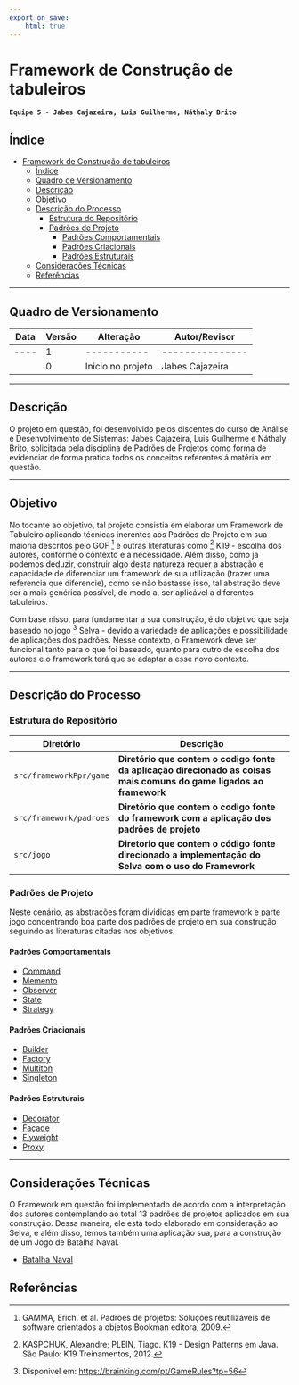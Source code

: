 ```yaml
---
export_on_save:
    html: true
---
```


# Framework de Construção de tabuleiros

**`Equipe 5 - Jabes Cajazeira, Luis Guilherme, Náthaly Brito`**

## Índice

- [Framework de Construção de tabuleiros](#framework-de-construção-de-tabuleiros)
  - [Índice](#índice)
  - [Quadro de Versionamento](#quadro-de-versionamento)
  - [Descrição](#descrição)
  - [Objetivo](#objetivo)
  - [Descrição do Processo](#descrição-do-processo)
    - [Estrutura do Repositório](#estrutura-do-repositório)
    - [Padrões de Projeto](#padrões-de-projeto)
      - [Padrões Comportamentais](#padrões-comportamentais)
      - [Padrões Criacionais](#padrões-criacionais)
      - [Padrões Estruturais](#padrões-estruturais)
  - [Considerações Técnicas](#considerações-técnicas)
  - [Referências](#referências)


---

## Quadro de Versionamento 


| Data | Versão | Alteração | Autor/Revisor |
| ---- |--------|-----------|---------------|
| ---- | 1      |-----------|---------------|
|      |   0    |  Inicio no projeto         |     Jabes Cajazeira            |



---

## Descrição 

O projeto em questão, foi desenvolvido pelos discentes do curso de Análise e Desenvolvimento de Sistemas: Jabes Cajazeira, Luis Guilherme e Náthaly Brito, solicitada pela disciplina de Padrões de Projetos como forma de evidenciar de forma pratica todos os conceitos referentes á matéria em questão.

---

## Objetivo 

No tocante ao objetivo, tal projeto consistia em elaborar um Framework de Tabuleiro aplicando técnicas inerentes aos Padrões de Projeto em sua maioria descritos pelo GOF [^GAMMA] e outras literaturas como [^K19] K19 - escolha dos autores, conforme o contexto e a necessidade. Além disso, como ja podemos deduzir, construir algo desta natureza requer a abstração e capacidade de diferenciar um framework de sua utilização (trazer uma referencia que diferencie), como se não bastasse isso, tal abstração deve ser a mais genérica possível, de modo a, ser aplicável a diferentes tabuleiros. 

Com base nisso, para fundamentar a sua construção, é do objetivo que seja baseado no jogo [^SELVA] Selva - devido a variedade de aplicações e possibilidade de aplicações dos padrões. Nesse contexto, o Framework deve ser funcional tanto para o que foi baseado, quanto para outro de escolha dos autores e o framework terá que se adaptar a esse novo contexto. 


  
---

## Descrição do Processo

### Estrutura do Repositório 

| Diretório  | Descrição |
| -----------| --------- |
| `src/frameworkPpr/game` | **Diretório que contem o codigo fonte da aplicação direcionado as coisas mais comuns do game ligados ao framework**|
| `src/framework/padroes` | **Diretório que contem o codigo fonte do framework com a aplicação dos padrões de projeto** |
| `src/jogo` | **Diretorio que contem o código fonte direcionado a implementação do Selva com o uso do Framework**|

### Padrões de Projeto 

Neste cenário, as abstrações foram divididas em parte framework e parte jogo concentrando boa parte dos padrões de projeto em sua construção seguindo as literaturas citadas nos objetivos.

#### Padrões Comportamentais

- [Command](Markdowns/Command.md)
- [Memento](Markdowns/Memento.md)
- [Observer](Markdowns/Observer.md)
- [State](Markdowns/State.md)
- [Strategy](Markdowns/Strategy.md)

#### Padrões Criacionais

- [Builder](Markdowns/Builder.md)
- [Factory](Markdowns/Factory.md)
- [Multiton](Markdowns/Multiton.md)
- [Singleton](Markdowns/Singleton.md)

#### Padrões Estruturais

- [Decorator](Markdowns/Decorator.md)
- [Façade](Markdowns/Façade.md)
- [Flyweight](Markdowns/Flyweight.md)
- [Proxy](Markdowns/Proxy.md)


---

## Considerações Técnicas 

O Framework em questão foi implementado de acordo com a interpretação dos autores contemplando ao total 13 padrões de projetos aplicados em sua construção. Dessa maneira, ele está todo elaborado em consideração ao Selva, e além disso, temos também uma aplicação sua, para a construção de um Jogo de Batalha Naval.

- [Batalha Naval](Markdowns/BatalhaNavalComOFramework.md)

## Referências

[^SELVA]: Disponivel em: https://brainking.com/pt/GameRules?tp=56

[^GAMMA]: GAMMA, Erich. et al. Padrões de projetos: Soluções reutilizáveis de software orientados a objetos Bookman editora, 2009.

[^K19]: KASPCHUK, Alexandre; PLEIN, Tiago. K19 - Design Patterns em Java. São Paulo: K19 Treinamentos, 2012.